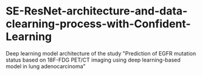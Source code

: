 # SE-ResNet-architecture-and-data-clearning-process-with-Confident-Learning
Deep learning model architecture of the study "Prediction of EGFR mutation status based on 18F-FDG PET/CT imaging using deep learning-based model in lung adenocarcinoma"
